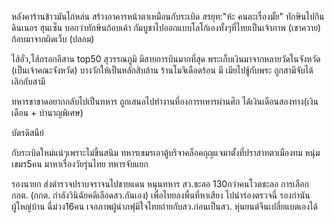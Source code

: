 หลังคาร้านข้าวมันไก่หล่น
สร้างอาคารหน้าตาเหมือนกับระเบิด สรยุท:"ห้ะ คนละเรื่องมั้ย"
ทักษินไปกินดินเนอร
ฮุนเซ็น บอกว่าทักษินก้อบเค้า
กัมบูชาไปออกแบบโลโก้เองทั้งๆที่ไทยเป็นเจ้าภาพ (เขาควาย) ก้อบมาจากผิดเว็บ (ปลอม)

ไส้อั่ว,ไส้กรอกอีสาน top50
สุวรรณภูมิ มีสายการบินมากที่สุด
พระเก็บเงินมาจากหลายวัดในจังหวัด (เป็นเจ้าคณะจังหวัด) บางวักให้เป็นหลักสิบล้าน
ร้านโมจิเดือดร้อน
มี เมียไปชู้กับพระ ถูกสามีจับได้ เลิกกับสามี

ทหารขาขาดอยากกลับไปเป็นทหาร ถูกเสนอไปทำงานที่องการทหารผ่านศึก ได้เงินเดือนสองทาง(เงินเดือน + บำนาญพิเศษ)

บัตรดิสนีย์

กับระเบิดใหม่แน่ๆเพราะไม่ขึ้นสนิม 
ทหารเขมรเอาตู้บริจาคล็อคกุญแจมาตั้งที่ปราสาทตาเมืองทม
หนุ่มเขมร5คน มาหาเรื่องวัยรุ่นไทย ทหารจับแยก

รองนายก ส่งตำรวจปราบจราจนไปชายแดน หนุนทหาร
สว.ชะลอ 130กว่าคนโวตชะลอ การเลือก กกต. (กกต. กำลังวินิฉัยคดีเลือดสว.กันเอง)
เพื่อไทยลงพื่นที่หาเสียง ไปนำร่องตรวจฉี่ รองกำนัน ผู้ใหญ่บ้าน ฉี่ม่วง16คน
เจอภาพผู้นำภฟุมิใจไทยถ่ายกับสว.ก่อนเป็นสว.
หุ่นยนต์จีนเปลี่ยแบตเองได้
